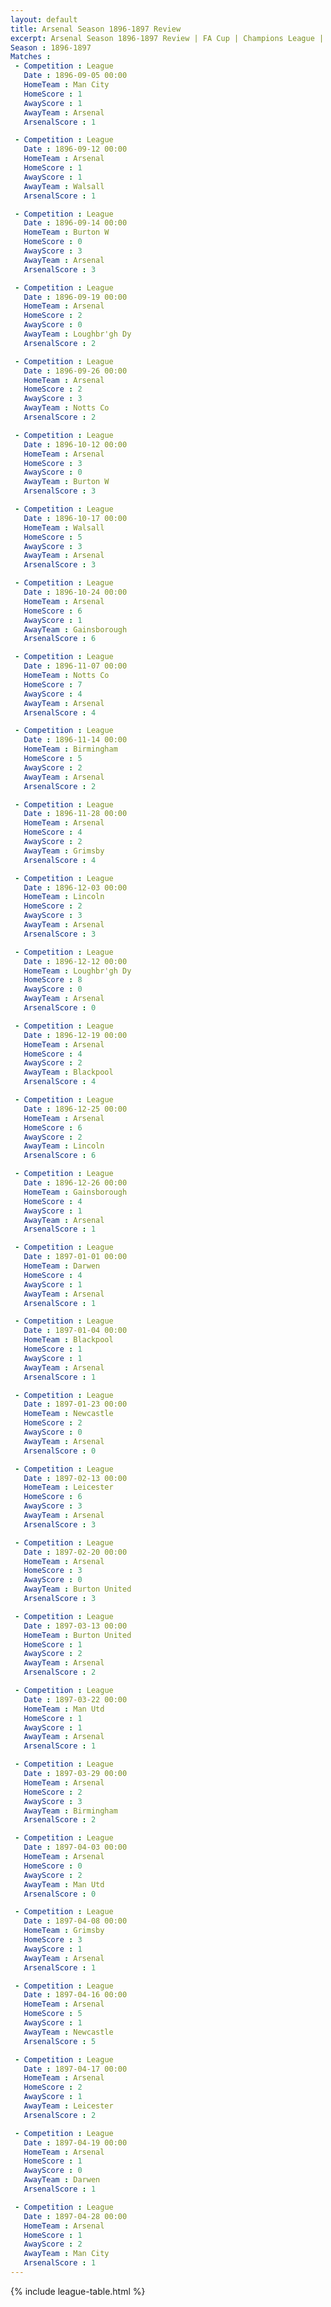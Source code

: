 ```yaml
---
layout: default
title: Arsenal Season 1896-1897 Review 
excerpt: Arsenal Season 1896-1897 Review | FA Cup | Champions League | League Cup 
Season : 1896-1897
Matches :
 - Competition : League
   Date : 1896-09-05 00:00
   HomeTeam : Man City
   HomeScore : 1
   AwayScore : 1
   AwayTeam : Arsenal
   ArsenalScore : 1

 - Competition : League
   Date : 1896-09-12 00:00
   HomeTeam : Arsenal
   HomeScore : 1
   AwayScore : 1
   AwayTeam : Walsall
   ArsenalScore : 1

 - Competition : League
   Date : 1896-09-14 00:00
   HomeTeam : Burton W
   HomeScore : 0
   AwayScore : 3
   AwayTeam : Arsenal
   ArsenalScore : 3

 - Competition : League
   Date : 1896-09-19 00:00
   HomeTeam : Arsenal
   HomeScore : 2
   AwayScore : 0
   AwayTeam : Loughbr'gh Dy
   ArsenalScore : 2

 - Competition : League
   Date : 1896-09-26 00:00
   HomeTeam : Arsenal
   HomeScore : 2
   AwayScore : 3
   AwayTeam : Notts Co
   ArsenalScore : 2

 - Competition : League
   Date : 1896-10-12 00:00
   HomeTeam : Arsenal
   HomeScore : 3
   AwayScore : 0
   AwayTeam : Burton W
   ArsenalScore : 3

 - Competition : League
   Date : 1896-10-17 00:00
   HomeTeam : Walsall
   HomeScore : 5
   AwayScore : 3
   AwayTeam : Arsenal
   ArsenalScore : 3

 - Competition : League
   Date : 1896-10-24 00:00
   HomeTeam : Arsenal
   HomeScore : 6
   AwayScore : 1
   AwayTeam : Gainsborough
   ArsenalScore : 6

 - Competition : League
   Date : 1896-11-07 00:00
   HomeTeam : Notts Co
   HomeScore : 7
   AwayScore : 4
   AwayTeam : Arsenal
   ArsenalScore : 4

 - Competition : League
   Date : 1896-11-14 00:00
   HomeTeam : Birmingham
   HomeScore : 5
   AwayScore : 2
   AwayTeam : Arsenal
   ArsenalScore : 2

 - Competition : League
   Date : 1896-11-28 00:00
   HomeTeam : Arsenal
   HomeScore : 4
   AwayScore : 2
   AwayTeam : Grimsby
   ArsenalScore : 4

 - Competition : League
   Date : 1896-12-03 00:00
   HomeTeam : Lincoln
   HomeScore : 2
   AwayScore : 3
   AwayTeam : Arsenal
   ArsenalScore : 3

 - Competition : League
   Date : 1896-12-12 00:00
   HomeTeam : Loughbr'gh Dy
   HomeScore : 8
   AwayScore : 0
   AwayTeam : Arsenal
   ArsenalScore : 0

 - Competition : League
   Date : 1896-12-19 00:00
   HomeTeam : Arsenal
   HomeScore : 4
   AwayScore : 2
   AwayTeam : Blackpool
   ArsenalScore : 4

 - Competition : League
   Date : 1896-12-25 00:00
   HomeTeam : Arsenal
   HomeScore : 6
   AwayScore : 2
   AwayTeam : Lincoln
   ArsenalScore : 6

 - Competition : League
   Date : 1896-12-26 00:00
   HomeTeam : Gainsborough
   HomeScore : 4
   AwayScore : 1
   AwayTeam : Arsenal
   ArsenalScore : 1

 - Competition : League
   Date : 1897-01-01 00:00
   HomeTeam : Darwen
   HomeScore : 4
   AwayScore : 1
   AwayTeam : Arsenal
   ArsenalScore : 1

 - Competition : League
   Date : 1897-01-04 00:00
   HomeTeam : Blackpool
   HomeScore : 1
   AwayScore : 1
   AwayTeam : Arsenal
   ArsenalScore : 1

 - Competition : League
   Date : 1897-01-23 00:00
   HomeTeam : Newcastle
   HomeScore : 2
   AwayScore : 0
   AwayTeam : Arsenal
   ArsenalScore : 0

 - Competition : League
   Date : 1897-02-13 00:00
   HomeTeam : Leicester
   HomeScore : 6
   AwayScore : 3
   AwayTeam : Arsenal
   ArsenalScore : 3

 - Competition : League
   Date : 1897-02-20 00:00
   HomeTeam : Arsenal
   HomeScore : 3
   AwayScore : 0
   AwayTeam : Burton United
   ArsenalScore : 3

 - Competition : League
   Date : 1897-03-13 00:00
   HomeTeam : Burton United
   HomeScore : 1
   AwayScore : 2
   AwayTeam : Arsenal
   ArsenalScore : 2

 - Competition : League
   Date : 1897-03-22 00:00
   HomeTeam : Man Utd
   HomeScore : 1
   AwayScore : 1
   AwayTeam : Arsenal
   ArsenalScore : 1

 - Competition : League
   Date : 1897-03-29 00:00
   HomeTeam : Arsenal
   HomeScore : 2
   AwayScore : 3
   AwayTeam : Birmingham
   ArsenalScore : 2

 - Competition : League
   Date : 1897-04-03 00:00
   HomeTeam : Arsenal
   HomeScore : 0
   AwayScore : 2
   AwayTeam : Man Utd
   ArsenalScore : 0

 - Competition : League
   Date : 1897-04-08 00:00
   HomeTeam : Grimsby
   HomeScore : 3
   AwayScore : 1
   AwayTeam : Arsenal
   ArsenalScore : 1

 - Competition : League
   Date : 1897-04-16 00:00
   HomeTeam : Arsenal
   HomeScore : 5
   AwayScore : 1
   AwayTeam : Newcastle
   ArsenalScore : 5

 - Competition : League
   Date : 1897-04-17 00:00
   HomeTeam : Arsenal
   HomeScore : 2
   AwayScore : 1
   AwayTeam : Leicester
   ArsenalScore : 2

 - Competition : League
   Date : 1897-04-19 00:00
   HomeTeam : Arsenal
   HomeScore : 1
   AwayScore : 0
   AwayTeam : Darwen
   ArsenalScore : 1

 - Competition : League
   Date : 1897-04-28 00:00
   HomeTeam : Arsenal
   HomeScore : 1
   AwayScore : 2
   AwayTeam : Man City
   ArsenalScore : 1
---
```



{% include league-table.html %}